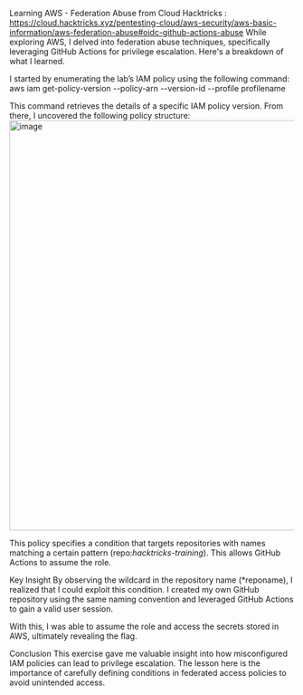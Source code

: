 Learning AWS - Federation Abuse from Cloud Hacktricks : https://cloud.hacktricks.xyz/pentesting-cloud/aws-security/aws-basic-information/aws-federation-abuse#oidc-github-actions-abuse
While exploring AWS, I delved into federation abuse techniques, specifically leveraging GitHub Actions for privilege escalation. Here's a breakdown of what I learned.

I started by enumerating the lab’s IAM policy using the following command:
aws iam get-policy-version --policy-arn <policy-arn> --version-id <version-id> --profile profilename

This command retrieves the details of a specific IAM policy version. From there, I uncovered the following policy structure:
<img width="724" alt="image" src="https://github.com/user-attachments/assets/f72267cd-9940-4982-b602-f9fa5d09068c">

This policy specifies a condition that targets repositories with names matching a certain pattern (repo:*hacktricks-training*). This allows GitHub Actions to assume the role.

Key Insight
By observing the wildcard in the repository name (*reponame), I realized that I could exploit this condition. I created my own GitHub repository using the same naming convention and leveraged GitHub Actions to gain a valid user session.

With this, I was able to assume the role and access the secrets stored in AWS, ultimately revealing the flag.

Conclusion
This exercise gave me valuable insight into how misconfigured IAM policies can lead to privilege escalation. The lesson here is the importance of carefully defining conditions in federated access policies to avoid unintended access.

